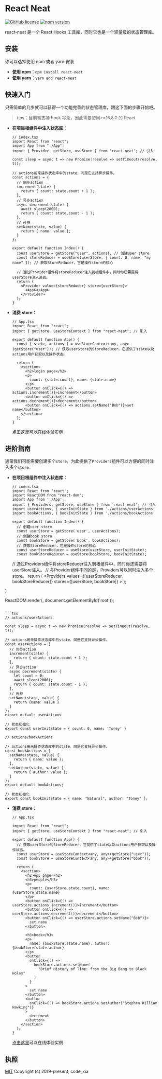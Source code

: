 # React Neat

[![GitHub license](https://img.shields.io/badge/license-MIT-blue.svg)](https://github.com/qq865738120/react-neat/blob/master/LICENSE) [![npm version](https://img.shields.io/npm/v/react-neat.svg?style=flat)](https://www.npmjs.com/package/react-neat)

react-neat 是一个 React Hooks 工具库，同时它也是一个轻量级的状态管理库。

## 安装

你可以选择使用 npm 或者 yarn 安装

- **使用 npm：**`npm install react-neat`
- **使用 yarn：**`yarn add react-neat`

## 快速入门

只需简单的几步就可以获得一个功能完善的状态管理库，跟这下面的步骤开始吧。

> tips：目前暂支持 hook 写法，因此需要使用>=16.8.0 的 React

- **在项目根组件中注入状态库：**

  ```tsx
  // index.tsx
  import React from "react";
  import App from "./App";
  import { Provider, getStore, useStore } from "react-neat"; // 引入

  const sleep = async t => new Promise(resolve => setTimeout(resolve, t));

  // actions用来操作状态库中的state，同是它支持异步操作。
  const actions = {
    // 同步action
    increment(state) {
      return { count: state.count + 1 };
    },
    // 异步action
    async decrement(state) {
      await sleep(2000);
      return { count: state.count - 1 };
    },
    // 传参
    setName(state, value) {
      return { name: value };
    }
  };

  export default function Index() {
    const userStore = getStore("user", actions); // 创建user store
    const storeReducer = useStore(userStore, { count: 0, name: "my name" }); // 获取StoreReducer，它是操作store的核心

    // 通过Provider组件将storeReducer注入到根组件中，同时你还需要将userStore注入进去。
    return (
      <Provider value={storeReducer} store={userStore}>
        <App></App>
      </Provider>
    );
  }
  ```

- **消费 store：**

  ```tsx
  // App.tsx
  import React from "react";
  import { getStore, useStoreContext } from "react-neat"; // 引入

  export default function App() {
    const { state, actions } = useStoreContext<any, any>(getStore("user")); // 获取userStore的StoreReducer，它提供了state以及actions用户获取以及操作状态。

    return (
      <section>
        <h2>login page</h2>
        <p>
          count: {state.count}, name: {state.name}
        </p>
        <button onClick={() => actions.increment()}>increment</button>
        <button onClick={() => actions.decrement()}>decrement</button>
        <button onClick={() => actions.setName("Bob")}>set name</button>
      </section>
    );
  }
  ```

  [点击这里](https://stackblitz.com/edit/react-neat-example?file=index.tsx)可以在线体验实例

## 进阶指南

通常我们可能需要创建多个`store`，为此提供了`Providers`组件可以方便的同时注入多个`store`。

- **在项目根组件中注入状态库：**

  ```tsx
  // index.tsx
  import React from 'react';
  import ReactDOM from "react-dom";
  import App from './App';
  import { Providers, getStore, useStore } from 'react-neat'; // 引入
  import userActions, { userInitState } from './actions/userActions'
  import bookActions, { bookInitState } from './actions/bookActions'

  export default function Index() {
    // 创建user store
    const userStore = getStore('user', userActions);
    // 创建book store
    const bookStore = getStore('book', bookActions);
    // 获取StoreReducer，它是操作store的核心
    const userStoreReducer = useStore(userStore, userInitState);
    const bookStoreReducer = useStore(bookStore, bookInitState);
  ```


    // 通过Providers组件将storeReducer注入到根组件中，同时你还需要将userStore注入。
    // 与Provider组件不同的是，Providers可以同时注入多个store。
    return (
      <Providers
        values={[userStoreReducer, bookStoreReducer]}
        stores={[userStore, bookStore]}
      >
        <App></App>
      </Providers>
    );

}

ReactDOM.render(<Index />, document.getElementById('root'));

````

```tsx
// actions/userActions

const sleep = async t => new Promise(resolve => setTimeout(resolve, t));

// actions用来操作状态库中的state，同是它支持异步操作。
const userActions = {
  // 同步action
  increment(state) {
    return { count: state.count + 1 };
  },
  // 异步action
  async decrement(state) {
    let count = 0;
    await sleep(2000);
    return { count: state.count - 1 };
  },
  // 传参
  setName(state, value) {
    return {name: value }
  }
};
export default userActions

// 状态初始化
export const userInitState = { count: 0, name: 'Toney' }
````

```tsx
// actions/bookActions

// actions用来操作状态库中的state，同是它支持异步操作。
const bookActions = {
  setName(state, value) {
    return { name: value };
  },
  setAuthor(state, value) {
    return { author: value };
  }
};
export default bookActions;

// 状态初始化
export const bookInitState = { name: "Natural", author: "Toney" };
```

- **消费 store：**

  ```tsx
  // App.tsx

  import React from "react";
  import { getStore, useStoreContext } from "react-neat"; // 引入

  export default function App() {
    // 获取userStore的StoreReducer，它提供了state以及actions用户获取以及操作状态。
    const userStore = useStoreContext<any, any>(getStore("user"));
    const bookStore = useStoreContext<any, any>(getStore("book"));

    return (
      <section>
        <h2>App page</h2>
        <h3>people</h3>
        <p>
          count: {userStore.state.count}, name: {userStore.state.name}
        </p>
        <button onClick={() => userStore.actions.increment()}>increment</button>
        <button onClick={() => userStore.actions.decrement()}>decrement</button>
        <button onClick={() => userStore.actions.setName("Bob")}>
          set name
        </button>

        <h3>book</h3>
        <p>
          name: {bookStore.state.name}, author: {bookStore.state.author}
        </p>
        <button
          onClick={() =>
            bookStore.actions.setName(
              "Brief History of Time: from the Big Bang to Black Holes"
            )
          }
        >
          set name
        </button>
        <button
          onClick={() => bookStore.actions.setAuthor("Stephen William Hawking")}
        >
          decrement
        </button>
      </section>
    );
  }
  ```

  [点击这里](https://stackblitz.com/edit/react-neat-example-multiple-ajwp3e?file=App.tsx)可以在线体验实例

## 执照

[MIT](./LICENSE)
Copyright (c) 2019-present, code_xia
